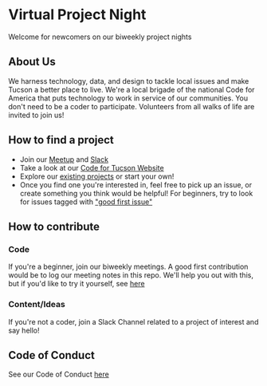 # Virtual Project Night
Welcome for newcomers on our biweekly project nights

## About Us
We harness technology, data, and design to tackle local issues and make Tucson a better place to live.
We're a local brigade of the national Code for America that puts technology to work in service of our communities. You don't need to be a coder to participate. Volunteers from all walks of life are invited to join us!

## How to find a project
- Join our [Meetup](https://www.meetup.com/Code-for-Tucson/) and [Slack](https://codefortucson.slack.com/)
- Take a look at our [Code for Tucson Website](https://www.codefortucson.com/)
- Explore our [existing projects](https://github.com/orgs/CodeForTucson/projects) or start your own!
- Once you find one you're interested in, feel free to pick up an issue, or create something you think would be helpful! For beginners, try to look for issues tagged with ["good first issue"](https://github.com/issues?q=is%3Aopen+is%3Aissue+archived%3Afalse+label%3A%22good+first+issue%22+user%3ACodeForTucson)
 
 ## How to contribute 
 ### Code
If you're a beginner, join our biweekly meetings. A good first contribution would be to log our meeting notes in this repo. We'll help you out with this, but if you'd like to try it yourself, see [here](https://docs.github.com/en/pull-requests/collaborating-with-pull-requests/proposing-changes-to-your-work-with-pull-requests/creating-a-pull-request)

 ### Content/Ideas
 If you're not a coder, join a Slack Channel related to a project of interest and say hello!
 
 ## Code of Conduct
 See our Code of Conduct [here](https://www.codefortucson.com/code-of-conduct/)
